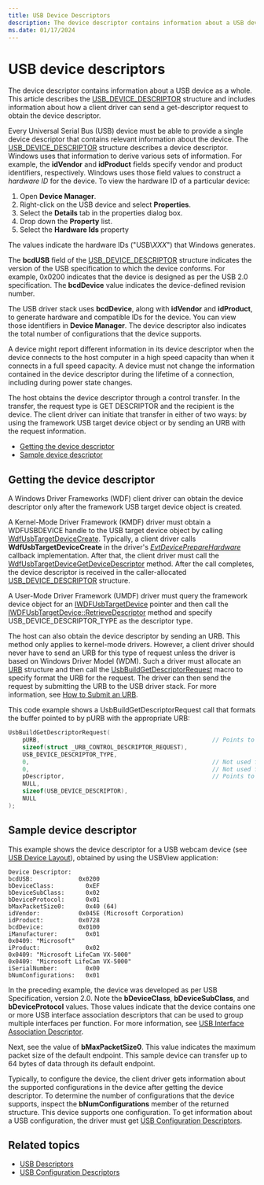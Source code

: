 ```yaml
---
title: USB Device Descriptors
description: The device descriptor contains information about a USB device as a whole. This article describes the USB_DEVICE_DESCRIPTOR structure and includes information about how a client driver can send a get-descriptor request to obtain the device descriptor.
ms.date: 01/17/2024
---
```


# USB device descriptors

The device descriptor contains information about a USB device as a whole. This article describes the [USB_DEVICE_DESCRIPTOR](/windows-hardware/drivers/ddi/usbspec/ns-usbspec-_usb_device_descriptor) structure and includes information about how a client driver can send a get-descriptor request to obtain the device descriptor.

Every Universal Serial Bus (USB) device must be able to provide a single device descriptor that contains relevant information about the device. The [USB_DEVICE_DESCRIPTOR](/windows-hardware/drivers/ddi/usbspec/ns-usbspec-_usb_device_descriptor) structure describes a device descriptor. Windows uses that information to derive various sets of information. For example, the **idVendor** and **idProduct** fields specify vendor and product identifiers, respectively. Windows uses those field values to construct a *hardware ID* for the device. To view the hardware ID of a particular device:

1. Open **Device Manager**.
1. Right-click on the USB device and select **Properties**.
1. Select the **Details** tab in the properties dialog box.
1. Drop down the **Property** list.
1. Select the **Hardware Ids** property

The values indicate the hardware IDs ("USB\\*XXX*") that Windows generates.

The **bcdUSB** field of the [USB_DEVICE_DESCRIPTOR](/windows-hardware/drivers/ddi/usbspec/ns-usbspec-_usb_device_descriptor) structure indicates the version of the USB specification to which the device conforms. For example, 0x0200 indicates that the device is designed as per the USB 2.0 specification. The **bcdDevice** value indicates the device-defined revision number.

The USB driver stack uses **bcdDevice**, along with **idVendor** and **idProduct**, to generate hardware and compatible IDs for the device. You can view those identifiers in **Device Manager**. The device descriptor also indicates the total number of configurations that the device supports.

A device might report different information in its device descriptor when the device connects to the host computer in a high speed capacity than when it connects in a full speed capacity. A device must not change the information contained in the device descriptor during the lifetime of a connection, including during power state changes.

The host obtains the device descriptor through a control transfer. In the transfer, the request type is GET DESCRIPTOR and the recipient is the device. The client driver can initiate that transfer in either of two ways: by using the framework USB target device object or by sending an URB with the request information.

- [Getting the device descriptor](#getting-the-device-descriptor)
- [Sample device descriptor](#sample-device-descriptor)

## Getting the device descriptor

A Windows Driver Frameworks (WDF) client driver can obtain the device descriptor only after the framework USB target device object is created.

A Kernel-Mode Driver Framework (KMDF) driver must obtain a WDFUSBDEVICE handle to the USB target device object by calling [WdfUsbTargetDeviceCreate](/windows-hardware/drivers/ddi/wdfusb/nf-wdfusb-wdfusbtargetdevicecreate). Typically, a client driver calls **WdfUsbTargetDeviceCreate** in the driver's [*EvtDevicePrepareHardware*](/windows-hardware/drivers/ddi/wdfdevice/nc-wdfdevice-evt_wdf_device_prepare_hardware) callback implementation. After that, the client driver must call the [WdfUsbTargetDeviceGetDeviceDescriptor](/windows-hardware/drivers/ddi/wdfusb/nf-wdfusb-wdfusbtargetdevicegetdevicedescriptor) method. After the call completes, the device descriptor is received in the caller-allocated [USB_DEVICE_DESCRIPTOR](/windows-hardware/drivers/ddi/usbspec/ns-usbspec-_usb_device_descriptor) structure.

A User-Mode Driver Framework (UMDF) driver must query the framework device object for an [IWDFUsbTargetDevice](/windows-hardware/drivers/ddi/wudfusb/nn-wudfusb-iwdfusbtargetdevice) pointer and then call the [IWDFUsbTargetDevice::RetrieveDescriptor](/windows-hardware/drivers/ddi/wudfusb/nf-wudfusb-iwdfusbtargetdevice-retrievedescriptor) method and specify USB_DEVICE_DESCRIPTOR_TYPE as the descriptor type.

The host can also obtain the device descriptor by sending an URB. This method only applies to kernel-mode drivers. However, a client driver should never have to send an URB for this type of request unless the driver is based on Windows Driver Model (WDM). Such a driver must allocate an [URB](/windows-hardware/drivers/ddi/usb/ns-usb-_urb) structure and then call the [UsbBuildGetDescriptorRequest](/previous-versions/ff538943(v=vs.85)) macro to specify format the URB for the request. The driver can then send the request by submitting the URB to the USB driver stack. For more information, see [How to Submit an URB](send-requests-to-the-usb-driver-stack.md).

This code example shows a UsbBuildGetDescriptorRequest call that formats the buffer pointed to by pURB with the appropriate URB:

```cpp
UsbBuildGetDescriptorRequest(
    pURB,                                                 // Points to the URB to be formatted
    sizeof(struct _URB_CONTROL_DESCRIPTOR_REQUEST),
    USB_DEVICE_DESCRIPTOR_TYPE,
    0,                                                    // Not used for device descriptors
    0,                                                    // Not used for device descriptors
    pDescriptor,                                          // Points to a USB_DEVICE_DESCRIPTOR structure
    NULL,
    sizeof(USB_DEVICE_DESCRIPTOR),
    NULL
);
```

## Sample device descriptor

This example shows the device descriptor for a USB webcam device (see [USB Device Layout](usb-device-layout.md)), obtained by using the USBView application:

```output
Device Descriptor:
bcdUSB:             0x0200
bDeviceClass:         0xEF
bDeviceSubClass:      0x02
bDeviceProtocol:      0x01
bMaxPacketSize0:      0x40 (64)
idVendor:           0x045E (Microsoft Corporation)
idProduct:          0x0728
bcdDevice:          0x0100
iManufacturer:        0x01
0x0409: "Microsoft"
iProduct:             0x02
0x0409: "Microsoft LifeCam VX-5000"
0x0409: "Microsoft LifeCam VX-5000"
iSerialNumber:        0x00
bNumConfigurations:   0x01
```

In the preceding example, the device was developed as per USB Specification, version 2.0. Note the **bDeviceClass**, **bDeviceSubClass**, and **bDeviceProtocol** values. Those values indicate that the device contains one or more USB interface association descriptors that can be used to group multiple interfaces per function. For more information, see [USB Interface Association Descriptor](usb-interface-association-descriptor.md).

Next, see the value of **bMaxPacketSize0**. This value indicates the maximum packet size of the default endpoint. This sample device can transfer up to 64 bytes of data through its default endpoint.

Typically, to configure the device, the client driver gets information about the supported configurations in the device after getting the device descriptor. To determine the number of configurations that the device supports, inspect the **bNumConfigurations** member of the returned structure. This device supports one configuration. To get information about a USB configuration, the driver must get [USB Configuration Descriptors](usb-configuration-descriptors.md).

## Related topics

- [USB Descriptors](usb-descriptors.md)
- [USB Configuration Descriptors](usb-configuration-descriptors.md)
